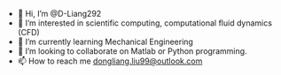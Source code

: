 - 👋 Hi, I’m @D-Liang292
- 👀 I’m interested in scientific computing, computational fluid dynamics (CFD)
- 🌱 I’m currently learning Mechanical Engineering
- 💞️ I’m looking to collaborate on Matlab or Python programming.
- 📫 How to reach me dongliang.liu99@outlook.com

<!---
D-Liang292/D-Liang292 is a ✨ special ✨ repository because its `README.md` (this file) appears on your GitHub profile.
You can click the Preview link to take a look at your changes.
--->
